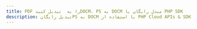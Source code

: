 ---title: PDF را به  تبدیل کنیدDOCM، PS به DOCM مبدل رایگان یا PHP SDKdescription: تبدیل رایگانPS به DOCM با استفاده از PHP Cloud APIs & SDK همچنین اسناد PDF را در Cloud ایجاد، ویرایش و رندر کنید.---